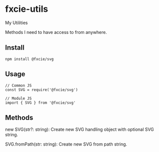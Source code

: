 # fxcie-utils
My Utilities

Methods I need to have access to from anywhere.

## Install

```
npm install @fxcie/svg
```

## Usage

```
// Common JS
const SVG = require('@fxcie/svg')

// Module JS
import { SVG } from '@fxcie/svg'
```

## Methods

new SVG(str?: string): Create new SVG handling object with optional SVG string.

SVG.fromPath(str: string): Create new SVG from path string.